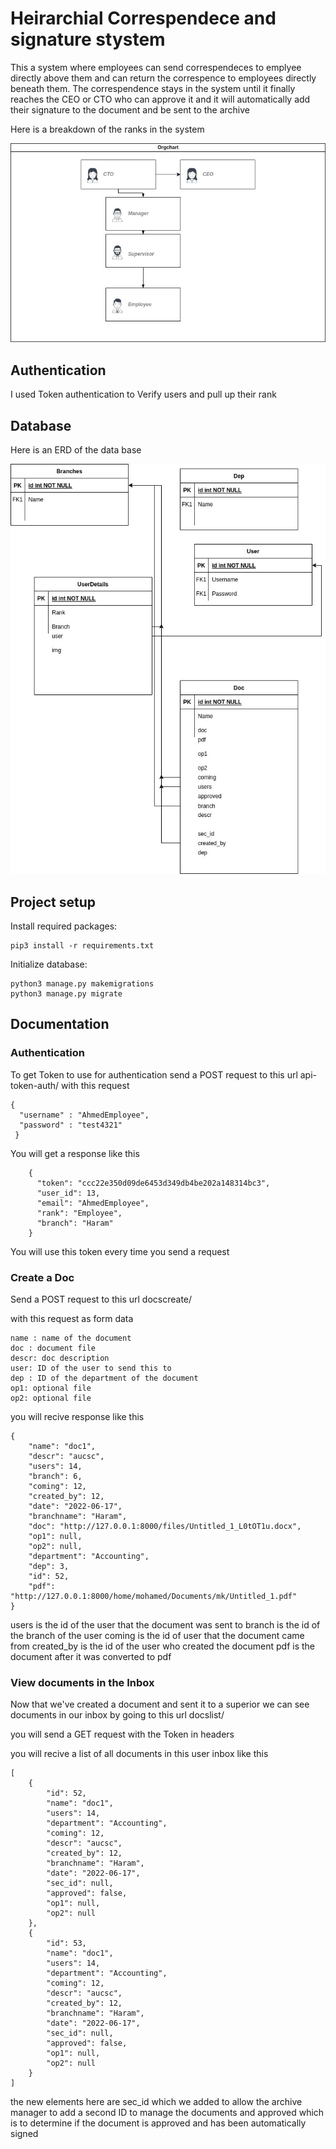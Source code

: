# Heirarchial Correspendece and signature stystem
 This a system where employees can send correspendeces to emplyee directly above them and can return the correspence to employees directly beneath them. The correspendence stays in the system until it finally reaches the CEO or CTO who can approve it and it will automatically add their signature to the document and be sent to the archive
 
 Here is a breakdown of the ranks in the system
 
![Pyramid Heriarchy](files/1.jpg)

## Authentication
I used Token authentication to Verify users and pull up their rank

## Database
Here is an ERD of the data base

![ERD](files/2.jpg)

## Project setup

Install required packages:

    pip3 install -r requirements.txt

Initialize database:

    python3 manage.py makemigrations
    python3 manage.py migrate
  
  ## Documentation
  
  ### Authentication
  To get Token to use for authentication send a POST request to this url api-token-auth/
  with this request 

    {
      "username" : "AhmedEmployee",
      "password" : "test4321"
     }
     
 You will get a response like this
 ```
     {
       "token": "ccc22e350d09de6453d349db4be202a148314bc3",
       "user_id": 13,
       "email": "AhmedEmployee",
       "rank": "Employee",
       "branch": "Haram"
     }
 ```
 
 You will use this token every time you send a request 
 
 ### Create a Doc
 
 Send a POST request to this url docscreate/
 
 with this request as form data
 
 ```
 name : name of the document
 doc : document file
 descr: doc description
 user: ID of the user to send this to
 dep : ID of the department of the document
 op1: optional file
 op2: optional file
```

you will recive response like this

```
{
    "name": "doc1",
    "descr": "aucsc",
    "users": 14,
    "branch": 6,
    "coming": 12,
    "created_by": 12,
    "date": "2022-06-17",
    "branchname": "Haram",
    "doc": "http://127.0.0.1:8000/files/Untitled_1_L0tOT1u.docx",
    "op1": null,
    "op2": null,
    "department": "Accounting",
    "dep": 3,
    "id": 52,
    "pdf": "http://127.0.0.1:8000/home/mohamed/Documents/mk/Untitled_1.pdf"
}
```
users is the id of the user that the document was sent to
branch is the id of the branch of the user
coming is the id of user that the document came from
created_by is the id of the user who created the document
pdf is the document after it was converted to pdf

### View documents in the Inbox
Now that we've created a document and sent it to a superior we can see documents in our inbox by going to this url docslist/

you will send a GET request with the Token in headers

you will recive a list of all documents in this user inbox like this

```
[
    {
        "id": 52,
        "name": "doc1",
        "users": 14,
        "department": "Accounting",
        "coming": 12,
        "descr": "aucsc",
        "created_by": 12,
        "branchname": "Haram",
        "date": "2022-06-17",
        "sec_id": null,
        "approved": false,
        "op1": null,
        "op2": null
    },
    {
        "id": 53,
        "name": "doc1",
        "users": 14,
        "department": "Accounting",
        "coming": 12,
        "descr": "aucsc",
        "created_by": 12,
        "branchname": "Haram",
        "date": "2022-06-17",
        "sec_id": null,
        "approved": false,
        "op1": null,
        "op2": null
    }
]
```

 the new elements here are sec_id which we added to allow the archive manager to add a second ID to manage the documents
 and approved which is to determine if the document is approved and has been automatically signed
